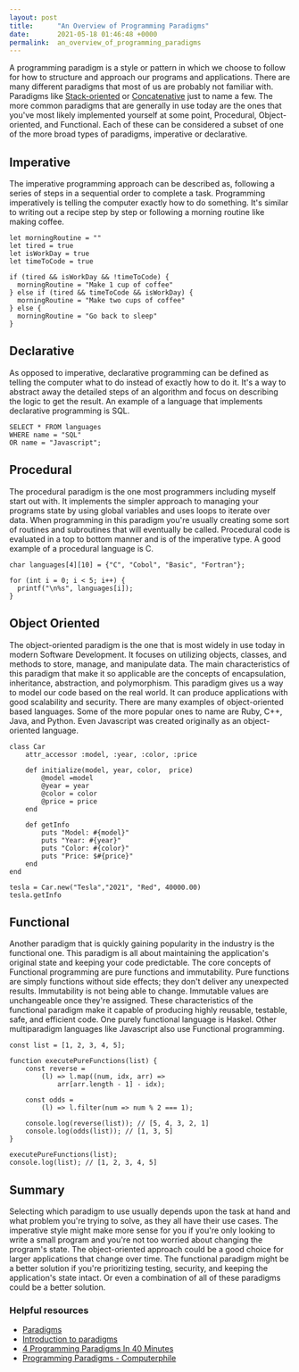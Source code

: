 ```yaml
---
layout: post
title:      "An Overview of Programming Paradigms"
date:       2021-05-18 01:46:48 +0000
permalink:  an_overview_of_programming_paradigms
---
```



A programming paradigm is a style or pattern in which we choose to follow for how to structure and approach our programs and applications. There are many different paradigms that most of us are probably not familiar with. Paradigms like [Stack-oriented](http://progopedia.com/paradigm/stack-oriented/) or [Concatenative](http://progopedia.com/paradigm/concatenative/) just to name a few. The more common paradigms that are generally in use today are the ones that you've most likely implemented yourself at some point, Procedural, Object-oriented, and Functional. Each of these can be considered a subset of one of the more broad types of paradigms, imperative or declarative.
## Imperative
The imperative programming approach can be described as, following a series of steps in a sequential order to complete a task. Programming imperatively is telling the computer exactly how to do something. It's similar to writing out a recipe step by step or following a morning routine like making coffee.
```
let morningRoutine = ""
let tired = true
let isWorkDay = true
let timeToCode = true

if (tired && isWorkDay && !timeToCode) {
  morningRoutine = "Make 1 cup of coffee"
} else if (tired && timeToCode && isWorkDay) {
  morningRoutine = "Make two cups of coffee"
} else {
  morningRoutine = "Go back to sleep"
}
```
## Declarative
As opposed to imperative, declarative programming can be defined as telling the computer what to do instead of exactly how to do it. It's a way to abstract away the detailed steps of an algorithm and focus on describing the logic to get the result. An example of a language that implements declarative programming is SQL.
```
SELECT * FROM languages 
WHERE name = "SQL"
OR name = "Javascript";
```

## Procedural
The procedural paradigm is the one most programmers including myself start out with. It implements the simpler approach to managing your programs state by using global variables and uses loops to iterate over data. When programming in this paradigm you're usually creating some sort of routines and subroutines that will eventually be called. Procedural code is evaluated in a top to bottom manner and is of the imperative type. A good example of a procedural language is C.
```
char languages[4][10] = {"C", "Cobol", "Basic", "Fortran"};

for (int i = 0; i < 5; i++) {
  printf("\n%s", languages[i]);
}
```

## Object Oriented
The object-oriented paradigm is the one that is most widely in use today in modern Software Development. It focuses on utilizing objects, classes, and methods to store, manage, and manipulate data. The main characteristics of this paradigm that make it so applicable are the concepts of encapsulation, inheritance, abstraction, and polymorphism. This paradigm gives us a way to model our code based on the real world. It can produce applications with good scalability and security. There are many examples of object-oriented based languages. Some of the more popular ones to name are Ruby, C++, Java, and Python. Even Javascript was created originally as an object-oriented language.
```
class Car 
    attr_accessor :model, :year, :color, :price

    def initialize(model, year, color,  price)
        @model =model 
        @year = year 
        @color = color 
        @price = price 
    end

    def getInfo
        puts "Model: #{model}"
        puts "Year: #{year}"
        puts "Color: #{color}"
        puts "Price: $#{price}"
    end
end 

tesla = Car.new("Tesla","2021", "Red", 40000.00)
tesla.getInfo
```
## Functional
Another paradigm that is quickly gaining popularity in the industry is the functional one. This paradigm is all about maintaining the application's original state and keeping your code predictable. The core concepts of Functional programming are pure functions and immutability. Pure functions are simply functions without side effects; they don't deliver any unexpected results. Immutability is not being able to change. Immutable values are unchangeable once they're assigned. These characteristics of the functional paradigm make it capable of producing highly reusable, testable, safe, and efficient code. One purely functional language is Haskel. Other multiparadigm languages like Javascript also use Functional programming.
```
const list = [1, 2, 3, 4, 5];

function executePureFunctions(list) {
    const reverse = 
        (l) => l.map((num, idx, arr) => 
            arr[arr.length - 1] - idx);

    const odds = 
        (l) => l.filter(num => num % 2 === 1);

    console.log(reverse(list)); // [5, 4, 3, 2, 1]
    console.log(odds(list)); // [1, 3, 5]
}

executePureFunctions(list);
console.log(list); // [1, 2, 3, 4, 5]
```
## Summary
Selecting which paradigm to use usually depends upon the task at hand and what problem you're trying to solve, as they all have their use cases. The imperative style might make more sense for you if you're only looking to write a small program and you're not too worried about changing the program's state. The object-oriented approach could be a good choice for larger applications that change over time. The functional paradigm might be a better solution if you're prioritizing testing, security, and keeping the application's state intact. Or even a combination of all of these paradigms could be a better solution.

### Helpful resources
* [Paradigms](https://cs.lmu.edu/~ray/notes/paradigms/)
* [Introduction to paradigms](https://digitalfellows.commons.gc.cuny.edu/2018/03/12/an-introduction-to-programming-paradigms/#orgheadline1)
* [4 Programming Paradigms In 40 Minutes](https://www.youtube.com/watch?v=cgVVZMfLjEI&t=1467s)
* [Programming Paradigms - Computerphile](https://www.youtube.com/watch?v=sqV3pL5x8PI)

